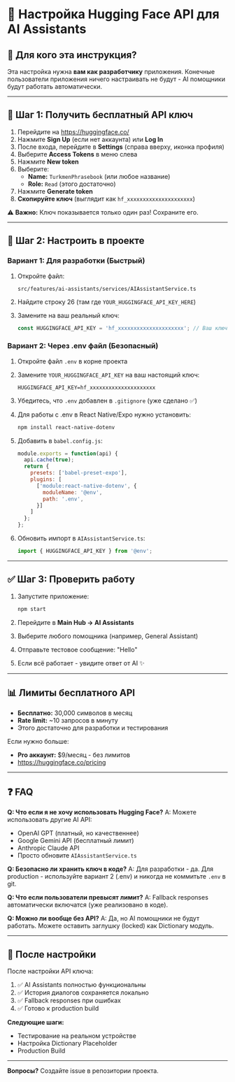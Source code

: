 # 🔧 Настройка Hugging Face API для AI Assistants

## 🎯 Для кого эта инструкция?
Эта настройка нужна **вам как разработчику** приложения. Конечные пользователи приложения ничего настраивать не будут - AI помощники будут работать автоматически.

---

## 📝 Шаг 1: Получить бесплатный API ключ

1. Перейдите на https://huggingface.co/
2. Нажмите **Sign Up** (если нет аккаунта) или **Log In**
3. После входа, перейдите в **Settings** (справа вверху, иконка профиля)
4. Выберите **Access Tokens** в меню слева
5. Нажмите **New token**
6. Выберите:
   - **Name:** `TurkmenPhrasebook` (или любое название)
   - **Role:** `Read` (этого достаточно)
7. Нажмите **Generate token**
8. **Скопируйте ключ** (выглядит как `hf_xxxxxxxxxxxxxxxxxxxxx`)

⚠️ **Важно:** Ключ показывается только один раз! Сохраните его.

---

## 🔐 Шаг 2: Настроить в проекте

### **Вариант 1: Для разработки (Быстрый)**

1. Откройте файл:
   ```
   src/features/ai-assistants/services/AIAssistantService.ts
   ```

2. Найдите строку 26 (там где `YOUR_HUGGINGFACE_API_KEY_HERE`)

3. Замените на ваш реальный ключ:
   ```typescript
   const HUGGINGFACE_API_KEY = 'hf_xxxxxxxxxxxxxxxxxxxxx'; // Ваш ключ
   ```

### **Вариант 2: Через .env файл (Безопасный)**

1. Откройте файл `.env` в корне проекта

2. Замените `YOUR_HUGGINGFACE_API_KEY` на ваш настоящий ключ:
   ```
   HUGGINGFACE_API_KEY=hf_xxxxxxxxxxxxxxxxxxxxx
   ```

3. Убедитесь, что `.env` добавлен в `.gitignore` (уже сделано ✅)

4. Для работы с .env в React Native/Expo нужно установить:
   ```bash
   npm install react-native-dotenv
   ```

5. Добавить в `babel.config.js`:
   ```javascript
   module.exports = function(api) {
     api.cache(true);
     return {
       presets: ['babel-preset-expo'],
       plugins: [
         ['module:react-native-dotenv', {
           moduleName: '@env',
           path: '.env',
         }]
       ]
     };
   };
   ```

6. Обновить импорт в `AIAssistantService.ts`:
   ```typescript
   import { HUGGINGFACE_API_KEY } from '@env';
   ```

---

## ✅ Шаг 3: Проверить работу

1. Запустите приложение:
   ```bash
   npm start
   ```

2. Перейдите в **Main Hub → AI Assistants**

3. Выберите любого помощника (например, General Assistant)

4. Отправьте тестовое сообщение: "Hello"

5. Если всё работает - увидите ответ от AI ✨

---

## 📊 Лимиты бесплатного API

- **Бесплатно:** 30,000 символов в месяц
- **Rate limit:** ~10 запросов в минуту
- Этого достаточно для разработки и тестирования

Если нужно больше:
- **Pro аккаунт:** $9/месяц - без лимитов
- https://huggingface.co/pricing

---

## ❓ FAQ

**Q: Что если я не хочу использовать Hugging Face?**
A: Можете использовать другие AI API:
- OpenAI GPT (платный, но качественнее)
- Google Gemini API (бесплатный лимит)
- Anthropic Claude API
- Просто обновите `AIAssistantService.ts`

**Q: Безопасно ли хранить ключ в коде?**
A: Для разработки - да. Для production - используйте вариант 2 (.env) и никогда не коммитьте `.env` в git.

**Q: Что если пользователи превысят лимит?**
A: Fallback responses автоматически включатся (уже реализовано в коде).

**Q: Можно ли вообще без API?**
A: Да, но AI помощники не будут работать. Можете оставить заглушку (locked) как Dictionary модуль.

---

## 🚀 После настройки

После настройки API ключа:
1. ✅ AI Assistants полностью функциональны
2. ✅ История диалогов сохраняется локально
3. ✅ Fallback responses при ошибках
4. ✅ Готово к production build

**Следующие шаги:**
- Тестирование на реальном устройстве
- Настройка Dictionary Placeholder
- Production Build

---

**Вопросы?** Создайте issue в репозитории проекта.
